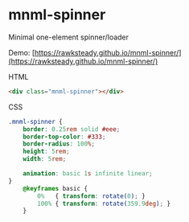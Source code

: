 # mnml-spinner

Minimal one-element spinner/loader

Demo: [https://rawksteady.github.io/mnml-spinner/](https://rawksteady.github.io/mnml-spinner/)

HTML

```html
<div class="mnml-spinner"></div>
```

CSS

````css
.mnml-spinner {
    border: 0.25rem solid #eee;
    border-top-color: #333;
    border-radius: 100%;
    height: 5rem;
    width: 5rem;

    animation: basic 1s infinite linear;
}
    @keyframes basic {
        0%   { transform: rotate(0); }
        100% { transform: rotate(359.9deg); }
    }
